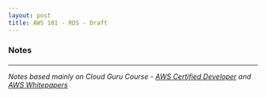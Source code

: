 ```yaml
---
layout: post
title: AWS 101 - RDS - Draft
---
```



### Notes
#### 

























------------
*Notes based mainly on Cloud Guru Course - [AWS Certified Developer](https://acloud.guru/learn/aws-certified-developer-associate-june-2018) and [AWS Whitepapers](https://aws.amazon.com/whitepapers/)*
